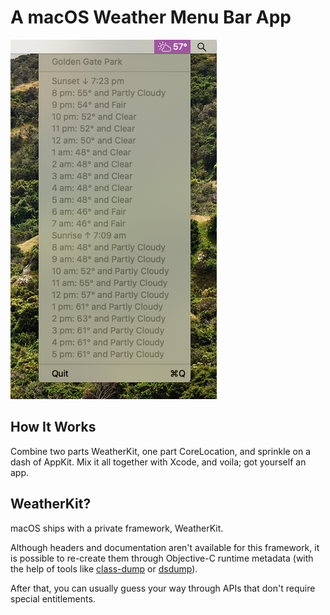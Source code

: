 # A macOS Weather Menu Bar App
![](screenshot.png)

## How It Works
Combine two parts WeatherKit, one part CoreLocation, and sprinkle on a dash of AppKit. Mix it all together with Xcode, and voila; got yourself an app.

## WeatherKit?
macOS ships with a private framework, WeatherKit.

Although headers and documentation aren't available for this framework, it is possible to re-create them through Objective-C runtime metadata (with the help of tools like [class-dump](https://github.com/nygard/class-dump) or [dsdump](https://github.com/DerekSelander/dsdump)).

After that, you can usually guess your way through APIs that don't require special entitlements.